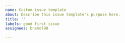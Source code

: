 ```yaml
---
name: Custom issue template
about: Describe this issue template's purpose here.
title: ''
labels: good first issue
assignees: bnemo798

---
```



